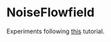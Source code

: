 # NoiseFlowfield

Experiments following [this](https://www.youtube.com/watch?v=gPNdnIMbe8o&list=WL&index=57&t=628s&ab_channel=PeerPlay) tutorial.
